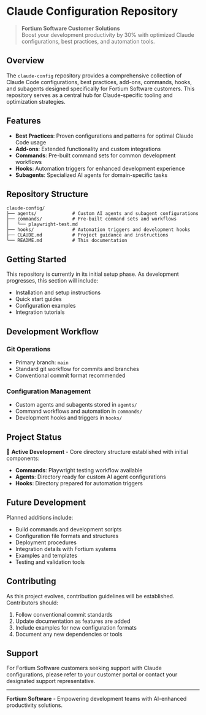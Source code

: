 # Claude Configuration Repository

> **Fortium Software Customer Solutions**  
> Boost your development productivity by 30% with optimized Claude configurations, best practices, and automation tools.

## Overview

The `claude-config` repository provides a comprehensive collection of Claude Code configurations, best practices, add-ons, commands, hooks, and subagents designed specifically for Fortium Software customers. This repository serves as a central hub for Claude-specific tooling and optimization strategies.

## Features

- **Best Practices**: Proven configurations and patterns for optimal Claude Code usage
- **Add-ons**: Extended functionality and custom integrations
- **Commands**: Pre-built command sets for common development workflows
- **Hooks**: Automation triggers for enhanced development experience
- **Subagents**: Specialized AI agents for domain-specific tasks

## Repository Structure

```
claude-config/
├── agents/             # Custom AI agents and subagent configurations
├── commands/           # Pre-built command sets and workflows
│   └── playwright-test.md
├── hooks/              # Automation triggers and development hooks
├── CLAUDE.md           # Project guidance and instructions
└── README.md           # This documentation
```

## Getting Started

This repository is currently in its initial setup phase. As development progresses, this section will include:

- Installation and setup instructions
- Quick start guides
- Configuration examples
- Integration tutorials

## Development Workflow

### Git Operations
- Primary branch: `main`
- Standard git workflow for commits and branches
- Conventional commit format recommended

### Configuration Management
- Custom agents and subagents stored in `agents/`
- Command workflows and automation in `commands/`
- Development hooks and triggers in `hooks/`

## Project Status

🔧 **Active Development** - Core directory structure established with initial components:
- **Commands**: Playwright testing workflow available
- **Agents**: Directory ready for custom AI agent configurations  
- **Hooks**: Directory prepared for automation triggers

## Future Development

Planned additions include:
- Build commands and development scripts
- Configuration file formats and structures
- Deployment procedures
- Integration details with Fortium systems
- Examples and templates
- Testing and validation tools

## Contributing

As this project evolves, contribution guidelines will be established. Contributors should:
1. Follow conventional commit standards
2. Update documentation as features are added
3. Include examples for new configuration formats
4. Document any new dependencies or tools

## Support

For Fortium Software customers seeking support with Claude configurations, please refer to your customer portal or contact your designated support representative.

---

**Fortium Software** - Empowering development teams with AI-enhanced productivity solutions.